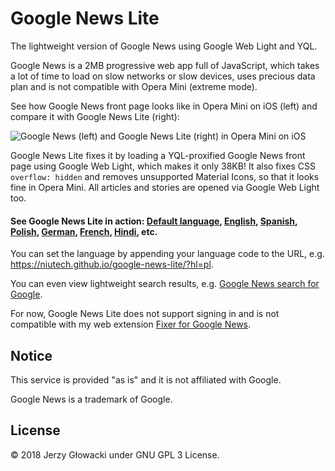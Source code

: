 # Google News Lite

The lightweight version of Google News using Google Web Light and YQL.

Google News is a 2MB progressive web app full of JavaScript, which takes a lot of time to load on slow networks or slow devices, uses  precious data plan and is not compatible with Opera Mini (extreme mode).

See how Google News front page looks like in Opera Mini on iOS (left) and compare it with Google News Lite (right):

![Google News (left) and Google News Lite (right) in Opera Mini on iOS](https://i.imgur.com/uyZDtCQ.png)

Google News Lite fixes it by loading a YQL-proxified Google News front page using Google Web Light, which makes it only 38KB! It also fixes CSS `overflow: hidden` and removes unsupported Material Icons, so that it looks fine in Opera Mini. All articles and stories are opened via Google Web Light too.

#### See Google News Lite in action: [Default language](https://niutech.github.io/google-news-lite/), [English](https://niutech.github.io/google-news-lite/?hl=en-US&gl=US&ceid=US:en), [Spanish](https://niutech.github.io/google-news-lite/?hl=es-419&gl=US&ceid=US:es-419), [Polish](https://niutech.github.io/google-news-lite/?hl=pl&gl=PL&ceid=PL:pl), [German](https://niutech.github.io/google-news-lite/?hl=de&gl=DE&ceid=DE:de), [French](https://niutech.github.io/google-news-lite/?hl=fr&gl=FR&ceid=FR:fr), [Hindi](https://niutech.github.io/google-news-lite/?hl=hi&gl=IN&ceid=IN:hi), etc.

You can set the language by appending your language code to the URL, e.g. https://niutech.github.io/google-news-lite/?hl=pl.

You can even view lightweight search results, e.g. [Google News search for Google](https://googleweblight.com/i?u=https://niutech.github.io/google-news-lite/proxy.html?u=./search?q=Google).

For now, Google News Lite does not support signing in and is not compatible with my web extension [Fixer for Google News](https://github.com/niutech/google-news-fixer/).

## Notice

This service is provided "as is" and it is not affiliated with Google.

Google News is a trademark of Google.

## License

© 2018 Jerzy Głowacki under GNU GPL 3 License.
